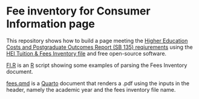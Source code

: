 # Fee inventory for Consumer Information page

This repository shows how to build a page meeting the [Higher Education Costs and Postgraduate Outcomes Report (SB 135) reqiurements](https://codes.ohio.gov/ohio-revised-code/section-3345.024) using the [HEI Tuition & Fees Inventory file](https://highered.ohio.gov/data-reports/hei-system/hei-file-doc/hei-tuition-fees-inventory-sa) and free open-source software.

[FI.R](https://github.com/lorainccc/fee-inventory/blob/main/FI.R) is an [R](https://www.r-project.org/) script showing some examples of parsing the Fees Inventory document.

[fees.qmd](https://github.com/lorainccc/fee-inventory/blob/main/fees.qmd) is a [Quarto](https://quarto.org/) document that renders a .pdf using the inputs in the header, namely the academic year and the fees inventory file name.
